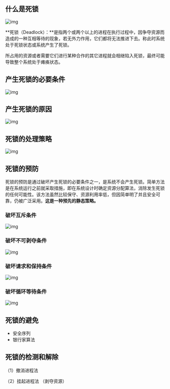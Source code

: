## 什么是死锁

![img](https://img2018.cnblogs.com/blog/1358881/201909/1358881-20190927155946248-1010091108.png)

**死锁（Deadlock）：**是指两个或两个以上的进程在执行过程中，因争夺资源而造成的一种互相等待的现象，若无外力作用，它们都将无法推进下去。称此时系统处于死锁状态或系统产生了死锁。

所占用的资源或者需要它们进行某种合作的其它进程就会相继陷入死锁，最终可能导致整个系统处于瘫痪状态。

## 产生死锁的必要条件

![img](https://img2018.cnblogs.com/blog/1358881/201909/1358881-20190927160617660-938900579.png)

## 产生死锁的原因

![img](https://img2018.cnblogs.com/blog/1358881/201909/1358881-20190927160901305-366016321.png)

## 死锁的处理策略

![img](https://img2018.cnblogs.com/blog/1358881/201909/1358881-20190927161517584-2138788145.png)

## 死锁的预防

死锁的预防是通过破坏产生死锁的必要条件之一，是系统不会产生死锁。简单方法是在系统运行之前就采取措施，即在系统设计时确定资源分配算法，消除发生死锁的任何可能性。该方法虽然比较保守、资源利用率低，但因简单明了并且安全可靠，仍被广泛采用。**这是一种预先的静态策略。**

### 破坏互斥条件

![img](https://img2018.cnblogs.com/blog/1358881/201909/1358881-20190927183122542-1624896220.png)

### 破坏不可剥夺条件

![img](https://img2018.cnblogs.com/blog/1358881/201909/1358881-20190927183238887-279478156.png)

### 破坏请求和保持条件

![img](https://img2018.cnblogs.com/blog/1358881/201909/1358881-20190927183455134-479474434.png)

### 破坏循环等待条件

![img](https://img2018.cnblogs.com/blog/1358881/201909/1358881-20190927183635950-709499557.png)

## 死锁的避免

- 安全序列
- 银行家算法

## 死锁的检测和解除

（1）撤消进程法

（2）挂起进程法 （剥夺资源）